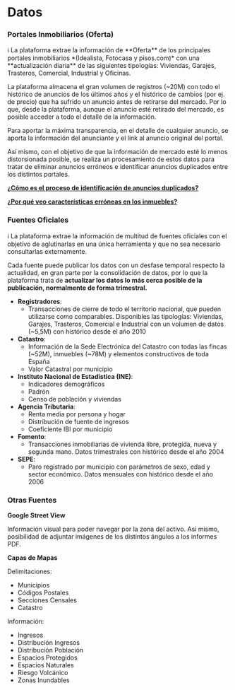 # Datos

### Portales Inmobiliarios (Oferta)

<aside>
ℹ️ La plataforma extrae la información de **Oferta** de los principales portales inmobiliarios *(Idealista, Fotocasa y pisos.com)* con una **actualización diaria** de las siguientes tipologías: Viviendas, Garajes, Trasteros, Comercial, Industrial y Oficinas.

</aside>

La plataforma almacena el gran volumen de registros (~20M) con todo el histórico de anuncios de los últimos años y el histórico de cambios (por ej. de precio) que ha sufrido un anuncio antes de retirarse del mercado. Por lo que, desde la plataforma, aunque el anuncio esté retirado del mercado, es posible acceder a todo el detalle de la información.

Para aportar la máxima transparencia, en el detalle de cualquier anuncio, se aporta la información del anunciante y el link al anuncio original del portal.

Así mismo, con el objetivo de que la información de mercado esté lo menos distorsionada posible, se realiza un procesamiento de estos datos para tratar de eliminar anuncios erróneos e identificar anuncios duplicados entre los distintos portales.

[**¿Cómo es el proceso de identificación de anuncios duplicados?**](/Data/duplicatesAds)

[**¿Por qué veo características erróneas en los inmuebles?**](/Data/wrongCharacteristics)

### Fuentes Oficiales

<aside>
ℹ️ La plataforma extrae la información de multitud de fuentes oficiales con el objetivo de aglutinarlas en una única herramienta y que no sea necesario consultarlas externamente.

Cada fuente puede publicar los datos con un desfase temporal respecto la actualidad, en gran parte por la consolidación de datos, por lo que la plataforma trata de **actualizar los datos lo más cerca posible de la publicación, normalmente de forma trimestral.**

</aside>

- **Registradores**:
    - Transacciones de cierre de todo el territorio nacional, que pueden utilizarse como comparables. 
    Disponibles las tipologías: Viviendas, Garajes, Trasteros, Comercial e Industrial con un volumen de datos (~5,5M) con histórico desde el año 2010
- **Catastro**:
    - Información de la Sede Electrónica del Catastro con todas las fincas (~52M), inmuebles (~78M) y elementos constructivos de toda España
    - Valor Catastral por municipio
- **Instituto Nacional de Estadística (INE)**:
    - Indicadores demográficos
    - Padrón
    - Censo de población y viviendas
- **Agencia Tributaria**:
    - Renta media por persona y hogar
    - Distribución de fuente de ingresos
    - Coeficiente IBI por municipio
- **Fomento**:
    - Transacciones inmobiliarias de vivienda libre, protegida, nueva y segunda mano. 
    Datos trimestrales con histórico desde el año 2004
- **SEPE**:
    - Paro registrado por municipio con parámetros de sexo, edad y sector económico. 
    Datos mensuales con histórico desde el año 2006

### Otras Fuentes

**Google Street View**

Información visual para poder navegar por la zona del activo. Así mismo, posibilidad de adjuntar imágenes de los distintos ángulos a los informes PDF.

**Capas de Mapas**

Delimitaciones: 

- Municipios
- Códigos Postales
- Secciones Censales
- Catastro

Información:

- Ingresos
- Distribución Ingresos
- Distribución Población
- Espacios Protegidos
- Espacios Naturales
- Riesgo Volcánico
- Zonas Inundables
